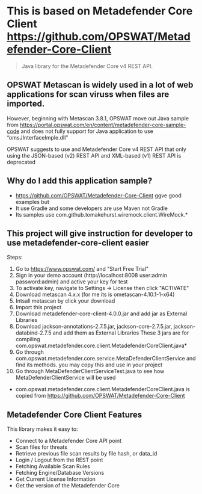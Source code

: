 # This is based on Metadefender Core Client https://github.com/OPSWAT/Metadefender-Core-Client
> Java library for the Metadefender Core v4 REST API.

## OPSWAT Metascan is widely used in a lot of web applications for scan viruss when files are imported. 
However, beginning with Metascan 3.8.1, OPSWAT move out Java sample from https://portal.opswat.com/en/content/metadefender-core-sample-code and does not fully support for Java application to use “omsJInterfaceImple.dll”

OPSWAT suggests to use and Metadefender Core v4 REST API that only using the JSON-based (v2) REST API and XML-based (v1) REST API is deprecated

## Why do I add this application sample?
* https://github.com/OPSWAT/Metadefender-Core-Client ggve good examples but
* It use Gradle and some developers are use Maven not Gradle
* Its samples use com.github.tomakehurst.wiremock.client.WireMock.* 


## This project will give instruction for developer to use metadefender-core-client easier

Steps:
1. Go to https://www.opswat.com/ and "Start Free Trial"
2. Sign in  your demo account (http://localhost:8008 user:admin password:admin) and active your key for test
3. To activate key, navigate to Settings -> License then click "ACTIVATE"
4. Download metascan 4.x.x (for me its is ometascan-4.10.1-1-x64)
5. Intsall metascan by click your download
6. Import this project
7. Download metadefender-core-client-4.0.0.jar and add jar as External Libraries 
8. Download jackson-annotations-2.7.5.jar, jackson-core-2.7.5.jar, jackson-databind-2.7.5 and add them as External Libraries 
   These 3 jars are for compiling com.opswat.metadefender.core.client.MetadefenderCoreClient.java*
9. Go through com.opswat.metadefender.core.service.MetaDefenderClientService and find its methods. you may copy this and use in your project
10. Go through MetaDefenderClientServiceTest.java to see how MetaDefenderClientService will be used

* com.opswat.metadefender.core.client.MetadefenderCoreClient.java is copied from https://github.com/OPSWAT/Metadefender-Core-Client 
  
## Metadefender Core Client Features

This library makes it easy to:
* Connect to a Metadefender Core API point
* Scan files for threats
* Retrieve previous file scan results by file hash, or data_id
* Login / Logout from the REST point
* Fetching Available Scan Rules
* Fetching Engine/Database Versions
* Get Current License Information
* Get the version of the Metadefender Core
